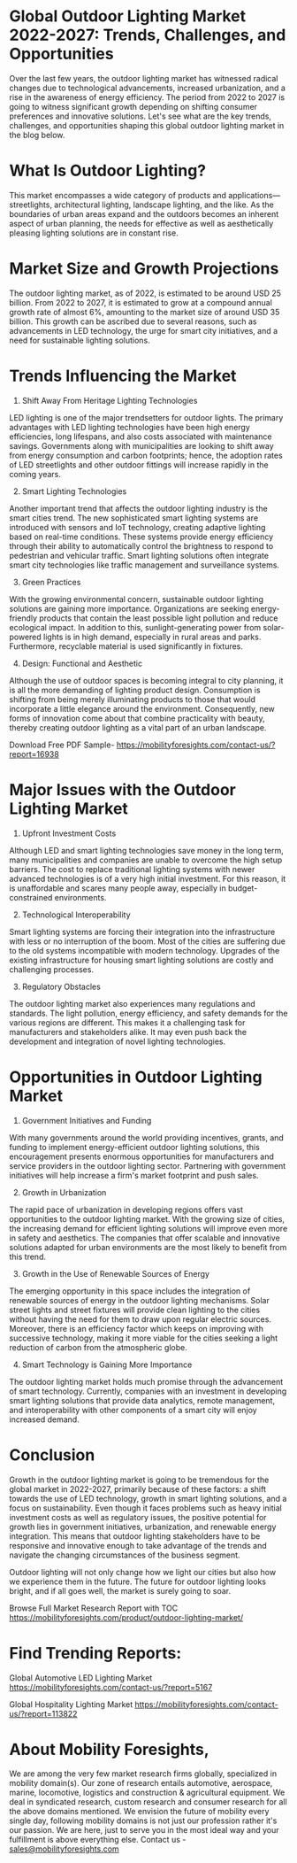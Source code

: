 # Global Outdoor Lighting Market 2022-2027: Trends, Challenges, and Opportunities

Over the last few years, the outdoor lighting market has witnessed radical changes due to technological advancements, increased urbanization, and a rise in the awareness of energy efficiency. The period from 2022 to 2027 is going to witness significant growth depending on shifting consumer preferences and innovative solutions. Let's see what are the key trends, challenges, and opportunities shaping this global outdoor lighting market in the blog below.

# What Is Outdoor Lighting?

This market encompasses a wide category of products and applications—streetlights, architectural lighting, landscape lighting, and the like. As the boundaries of urban areas expand and the outdoors becomes an inherent aspect of urban planning, the needs for effective as well as aesthetically pleasing lighting solutions are in constant rise.

# Market Size and Growth Projections

The outdoor lighting market, as of 2022, is estimated to be around USD 25 billion. From 2022 to 2027, it is estimated to grow at a compound annual growth rate of almost 6%, amounting to the market size of around USD 35 billion. This growth can be ascribed due to several reasons, such as advancements in LED technology, the urge for smart city initiatives, and a need for sustainable lighting solutions.

# Trends Influencing the Market

1. Shift Away From Heritage Lighting Technologies

LED lighting is one of the major trendsetters for outdoor lights. The primary advantages with LED lighting technologies have been high energy efficiencies, long lifespans, and also costs associated with maintenance savings. Governments along with municipalities are looking to shift away from energy consumption and carbon footprints; hence, the adoption rates of LED streetlights and other outdoor fittings will increase rapidly in the coming years.

2. Smart Lighting Technologies

Another important trend that affects the outdoor lighting industry is the smart cities trend. The new sophisticated smart lighting systems are introduced with sensors and IoT technology, creating adaptive lighting based on real-time conditions. These systems provide energy efficiency through their ability to automatically control the brightness to respond to pedestrian and vehicular traffic. Smart lighting solutions often integrate smart city technologies like traffic management and surveillance systems.

3. Green Practices

With the growing environmental concern, sustainable outdoor lighting solutions are gaining more importance. Organizations are seeking energy-friendly products that contain the least possible light pollution and reduce ecological impact. In addition to this, sunlight-generating power from solar-powered lights is in high demand, especially in rural areas and parks. Furthermore, recyclable material is used significantly in fixtures.

4. Design: Functional and Aesthetic

Although the use of outdoor spaces is becoming integral to city planning, it is all the more demanding of lighting product design. Consumption is shifting from being merely illuminating products to those that would incorporate a little elegance around the environment. Consequently, new forms of innovation come about that combine practicality with beauty, thereby creating outdoor lighting as a vital part of an urban landscape.

Download Free PDF Sample- https://mobilityforesights.com/contact-us/?report=16938

# Major Issues with the Outdoor Lighting Market

1. Upfront Investment Costs

Although LED and smart lighting technologies save money in the long term, many municipalities and companies are unable to overcome the high setup barriers. The cost to replace traditional lighting systems with newer advanced technologies is of a very high initial investment. For this reason, it is unaffordable and scares many people away, especially in budget-constrained environments.

2. Technological Interoperability

Smart lighting systems are forcing their integration into the infrastructure with less or no interruption of the boom. Most of the cities are suffering due to the old systems incompatible with modern technology. Upgrades of the existing infrastructure for housing smart lighting solutions are costly and challenging processes.

3. Regulatory Obstacles

The outdoor lighting market also experiences many regulations and standards. The light pollution, energy efficiency, and safety demands for the various regions are different. This makes it a challenging task for manufacturers and stakeholders alike. It may even push back the development and integration of novel lighting technologies.

# Opportunities in Outdoor Lighting Market

1. Government Initiatives and Funding

With many governments around the world providing incentives, grants, and funding to implement energy-efficient outdoor lighting solutions, this encouragement presents enormous opportunities for manufacturers and service providers in the outdoor lighting sector. Partnering with government initiatives will help increase a firm's market footprint and push sales.

2. Growth in Urbanization

The rapid pace of urbanization in developing regions offers vast opportunities to the outdoor lighting market. With the growing size of cities, the increasing demand for efficient lighting solutions will improve even more in safety and aesthetics. The companies that offer scalable and innovative solutions adapted for urban environments are the most likely to benefit from this trend.

3. Growth in the Use of Renewable Sources of Energy

The emerging opportunity in this space includes the integration of renewable sources of energy in the outdoor lighting mechanisms. Solar street lights and street fixtures will provide clean lighting to the cities without having the need for them to draw upon regular electric sources. Moreover, there is an efficiency factor which keeps on improving with successive technology, making it more viable for the cities seeking a light reduction of carbon from the atmospheric globe.

4. Smart Technology is Gaining More Importance

The outdoor lighting market holds much promise through the advancement of smart technology. Currently, companies with an investment in developing smart lighting solutions that provide data analytics, remote management, and interoperability with other components of a smart city will enjoy increased demand.

# Conclusion

Growth in the outdoor lighting market is going to be tremendous for the global market in 2022-2027, primarily because of these factors: a shift towards the use of LED technology, growth in smart lighting solutions, and a focus on sustainability. Even though it faces problems such as heavy initial investment costs as well as regulatory issues, the positive potential for growth lies in government initiatives, urbanization, and renewable energy integration. This means that outdoor lighting stakeholders have to be responsive and innovative enough to take advantage of the trends and navigate the changing circumstances of the business segment.

Outdoor lighting will not only change how we light our cities but also how we experience them in the future. The future for outdoor lighting looks bright, and if all goes well, the market is surely going to soar.

Browse Full Market Research Report with TOC https://mobilityforesights.com/product/outdoor-lighting-market/


# Find Trending Reports:

Global Automotive LED Lighting Market https://mobilityforesights.com/contact-us/?report=5167

Global Hospitality Lighting Market https://mobilityforesights.com/contact-us/?report=113822


# About Mobility Foresights,
We are among the very few market research firms globally, specialized in mobility domain(s). Our zone of research entails automotive, aerospace, marine, locomotive, logistics and construction & agricultural equipment. We deal in syndicated research, custom research and consumer research for all the above domains mentioned.
We envision the future of mobility every single day, following mobility domains is not just our profession rather it's our passion. We are here, just to serve you in the most ideal way and your fulfillment is above everything else. Contact us -  sales@mobilityforesights.com 
